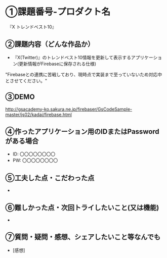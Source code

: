 # ①課題番号-プロダクト名

　『X トレンドベスト10』

## ②課題内容（どんな作品か）

- 『X(Twitter)』のトレンドベスト10情報を更新して表示するアプリケーション(更新情報がFirebaseに保存される仕様)
  
"Firebaseとの連携に苦戦しており、現時点で実装まで至っていないため対応中とさせてください。"


## ③DEMO
http://gsacademy-ko.sakura.ne.jp/firebaser/GsCodeSample-master/js02/kadai/firebase.html


## ④作ったアプリケーション用のIDまたはPasswordがある場合

- ID: 〇〇〇〇〇〇〇〇
- PW: 〇〇〇〇〇〇〇〇

## ⑤工夫した点・こだわった点

- 

## ⑥難しかった点・次回トライしたいこと(又は機能)

- 


## ⑦質問・疑問・感想、シェアしたいこと等なんでも
- [感想]

